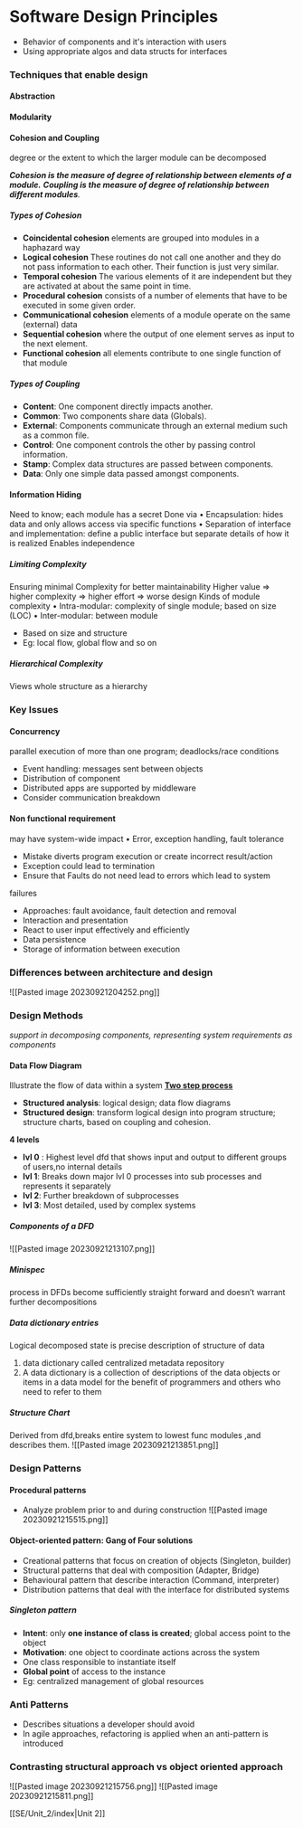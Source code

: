 # Software Design Principles

- Behavior of components and it's interaction with users
- Using appropriate algos and data structs for interfaces

### Techniques that enable design
#### Abstraction
#### Modularity
#### Cohesion and Coupling
degree or the extent to which the larger module can be decomposed


***Cohesion is the measure of degree of relationship between elements of a module.** **Coupling is the measure of degree of relationship between different modules**.*
##### Types of Cohesion
- **Coincidental cohesion**
    elements are grouped into modules in a haphazard way
- **Logical cohesion**
    These routines do not call one another and they do not pass information to each other. Their function is just very similar.
-  **Temporal cohesion** 
    The various elements of it are independent but they are activated at about the same point in time.
-  **Procedural cohesion**
	consists of a number of elements that have to be executed in some given order.
- **Communicational cohesion**
	elements of a module operate on the same (external) data
-  **Sequential cohesion**
    where the output of one element serves as input to the next element.
-  **Functional cohesion**
    all elements contribute to one single function of that module

##### Types of Coupling

- **Content**: One component directly impacts another.
- **Common**: Two components share data (Globals).
- **External**: Components communicate through an external medium such as a common file.
- **Control**: One component controls the other by passing control information.
- **Stamp**: Complex data structures are passed between components.
- **Data**: Only one simple data passed amongst components.


#### Information Hiding
Need to know; each module has a secret
Done via
• Encapsulation: hides data and only allows access via specific functions
• Separation of interface and implementation: define a public interface
but separate details of how it is realized
Enables independence

##### Limiting Complexity
Ensuring minimal Complexity for better maintainability
Higher value => higher complexity => higher effort => worse design
Kinds of module complexity • Intra-modular: complexity of single module; based on size (LOC) • Inter-modular: between module
- Based on size and structure
- Eg: local flow, global flow and so on

##### Hierarchical Complexity
Views whole structure as a hierarchy

### Key Issues

#### Concurrency
parallel execution of more than one program; deadlocks/race conditions 
- Event handling: messages sent between objects
- Distribution of component
- Distributed apps are supported by middleware
- Consider communication breakdown

#### Non functional requirement
may have system-wide impact • Error, exception handling, fault tolerance

- Mistake diverts program execution or create incorrect result/action
- Exception could lead to termination
- Ensure that Faults do not need lead to errors which lead to system

failures

- Approaches: fault avoidance, fault detection and removal
- Interaction and presentation
- React to user input effectively and efficiently
- Data persistence
- Storage of information between execution


### Differences between architecture and design
![[Pasted image 20230921204252.png]]

### Design Methods
*support in decomposing components, representing
system requirements as components*

#### Data Flow Diagram
Illustrate the flow of data within a system
**<u>Two step process</u>**
- **Structured analysis**: logical design; data flow diagrams
- **Structured design**: transform logical design into program structure;
	structure charts, based on coupling and cohesion.

**4 levels**
- **lvl 0** : Highest level dfd that shows input and output to different groups of users,no internal details
- **lvl 1**: Breaks down major lvl 0 processes into sub processes and represents it separately
- **lvl 2**: Further breakdown of subprocesses
- **lvl 3**:  Most detailed, used by complex systems

##### Components of a DFD
![[Pasted image 20230921213107.png]]

##### Minispec
process in DFDs become sufficiently straight forward and
doesn’t warrant further decompositions
##### Data dictionary entries
Logical decomposed state is precise description of structure of data
1. data dictionary called centralized metadata repository
2. A data dictionary is a collection of descriptions of the data objects or items in a data model for the benefit of programmers and others who need to refer to them

##### Structure Chart
Derived from dfd,breaks entire system to lowest func modules ,and describes them.
![[Pasted image 20230921213851.png]]



### Design Patterns
#### Procedural patterns
- Analyze problem prior to and during construction
![[Pasted image 20230921215515.png]]
#### Object-oriented pattern: Gang of Four solutions
- Creational patterns that focus on creation of objects (Singleton, builder)
- Structural patterns that deal with composition (Adapter, Bridge)
- Behavioural pattern that describe interaction (Command, interpreter)
- Distribution patterns that deal with the interface for distributed systems
##### Singleton pattern
- **Intent**: only **one instance of class is created**; global access point to the object
- **Motivation**: one object to coordinate actions across the system
- One class responsible to instantiate itself
- **Global point** of access to the instance
- Eg: centralized management of global resources


### Anti Patterns
- Describes situations a developer should avoid
- In agile approaches, refactoring is applied when an anti-pattern is introduced

### Contrasting structural approach vs object oriented approach



![[Pasted image 20230921215756.png]]
![[Pasted image 20230921215811.png]]

[[SE/Unit_2/index|Unit 2]]





